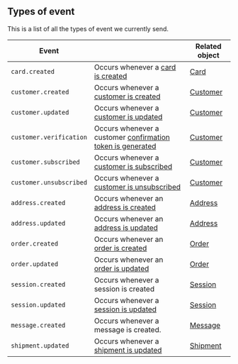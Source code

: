 ## Types of event

This is a list of all the types of event we currently send.

| Event                             |                             | Related object |
| --------------------------------- | --------------------------- |--------------------------- |
| `card.created`                    | Occurs whenever a [card is created](#create-a-card) | [Card](#cards) |
| `customer.created`                | Occurs whenever a [customer is created](#create-a-customer) | [Customer](#customers) |
| `customer.updated`                | Occurs whenever a [customer is updated](#update-a-customer) | [Customer](#customers) |
| `customer.verification`           | Occurs whenever a customer [confirmation token is generated](#generate-a-confirmation-token) | [Customer](#customers) |
| `customer.subscribed`             | Occurs whenever a [customer is subscribed](#subscribe) | [Customer](#customers) |
| `customer.unsubscribed`           | Occurs whenever a [customer is unsubscribed](#unsubscribe) | [Customer](#customers) |
| `address.created`                 | Occurs whenever an [address is created](#create-an-address) | [Address](#addresses) |
| `address.updated`                 | Occurs whenever an [address is updated](#update-an-address) | [Address](#addresses) |
| `order.created`                   | Occurs whenever an [order is created](#create-an-order) | [Order](#orders) |
| `order.updated`                   | Occurs whenever an [order is updated](#update-an-order) | [Order](#orders) |
| `session.created`                 | Occurs whenever a session is created | [Session](#sessions) |
| `session.updated`                 | Occurs whenever a [session is updated](#update-a-session) | [Session](#sessions) |
| `message.created`                 | Occurs whenever a message is created. | [Message](#messages) |
| `shipment.updated`                | Occurs whenever a [shipment is updated](#webhook) | [Shipment](#shipments) |
